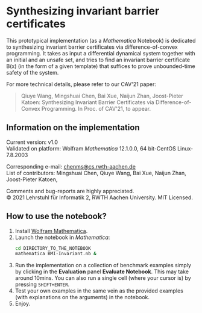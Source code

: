# Synthesizing invariant barrier certificates

This prototypical implementation (as a *Mathematica* Notebook) is dedicated to synthesizing invariant barrier certificates via difference-of-convex programming. It takes as input a differential dynamical system together with an initial and an unsafe set, and tries to find an invariant barrier certificate B(x) (in the form of a given template) that suffices to prove unbounded-time safety of the system.

For more technical details, please refer to our CAV'21 paper:

> Qiuye Wang, Mingshuai Chen, Bai Xue, Naijun Zhan, Joost-Pieter Katoen:
Synthesizing Invariant Barrier Certificates via Difference-of-Convex Programming. In Proc. of CAV'21, to appear.

## Information on the implementation

Current version: v1.0</br>
Validated on platform: Wolfram *Mathematica* 12.1.0.0, 64 bit-CentOS Linux-7.8.2003

Corresponding e-mail: chenms@cs.rwth-aachen.de</br>
List of contributors: Mingshuai Chen, Qiuye Wang, Bai Xue, Naijun Zhan, Joost-Pieter Katoen,

Comments and bug-reports are highly appreciated.</br>
© 2021 Lehrstuhl für Informatik 2, RWTH Aachen University. MIT Licensed.

## How to use the notebook?

1. Install [Wolfram Mathematica](https://www.wolfram.com/mathematica/).
2. Launch the notebook in *Mathematica*:
   ```bash
   cd DIRECTORY_TO_THE_NOTEBOOK
   mathematica BMI-Invariant.nb &
   ```
3. Run the implementation on a collection of benchmark examples simply by clicking in the **Evaluation** panel **Evaluate Notebook**. This may take around 10mins. You can also run a single cell (where your cursor is) by pressing `SHIFT+ENTER`.
4. Test your own examples in the same vein as the provided examples (with explanations on the arguments) in the notebook.
5. Enjoy.


